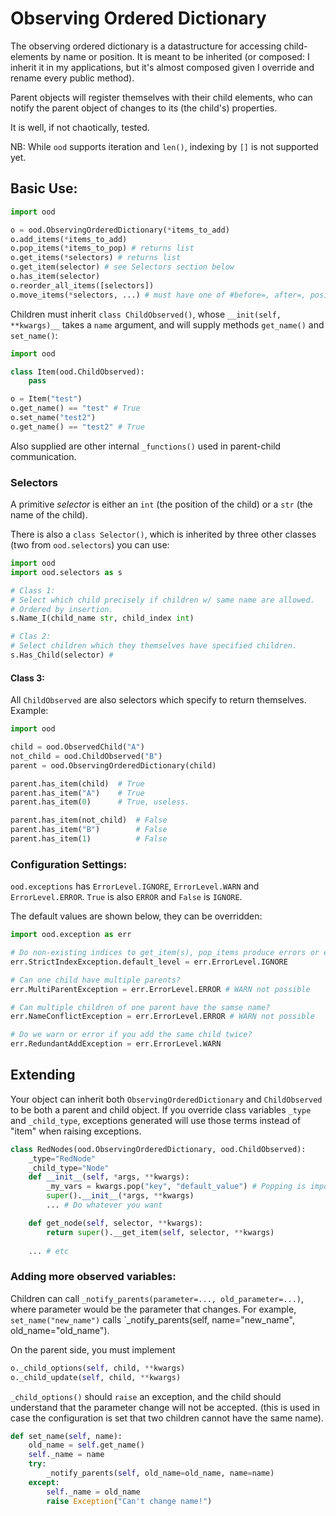 # Observing Ordered Dictionary

The observing ordered dictionary is a datastructure for accessing child-elements by name or position. It is meant to be inherited (or composed: I inherit it in my applications, but it's almost composed given I override and rename every public method).

Parent objects will register themselves with their child elements, who can notify the parent object of changes to its (the child's) properties.

It is well, if not chaotically, tested.

NB: While `ood` supports iteration and `len()`, indexing by `[]` is not supported yet.

## Basic Use:

```python
import ood

o = ood.ObservingOrderedDictionary(*items_to_add)
o.add_items(*items_to_add)
o.pop_items(*items_to_pop) # returns list
o.get_items(*selectors) # returns list
o.get_item(selector) # see Selectors section below
o.has_item(selector)
o.reorder_all_items([selectors])
o.move_items(*selectors, ...) # must have one of #before=, after=, position=, distance=
```

Children must inherit `class ChildObserved()`, whose `__init(self, **kwargs)__` takes a `name` argument, and will supply methods `get_name()` and `set_name()`:

```python
import ood

class Item(ood.ChildObserved):
    pass

o = Item("test")
o.get_name() == "test" # True
o.set_name("test2")
o.get_name() == "test2" # True
```
Also supplied are other internal `_functions()` used in parent-child communication.

### Selectors

A primitive *selector* is either an `int` (the position of the child) or a `str` (the name of the child).

There is also a `class Selector()`, which is inherited by three other classes (two from `ood.selectors`) you can use:

```python
import ood
import ood.selectors as s

# Class 1:
# Select which child precisely if children w/ same name are allowed.
# Ordered by insertion.
s.Name_I(child_name str, child_index int)

# Clas 2:
# Select children which they themselves have specified children.
s.Has_Child(selector) # 
```

#### Class 3:

All `ChildObserved` are also selectors which specify to return themselves. Example:
```python
import ood

child = ood.ObservedChild("A")
not_child = ood.ChildObserved("B")
parent = ood.ObservingOrderedDictionary(child)

parent.has_item(child)  # True
parent.has_item("A")    # True
parent.has_item(0)      # True, useless.

parent.has_item(not_child)  # False
parent.has_item("B")        # False
parent.has_item(1)          # False
```

### Configuration Settings:

`ood.exceptions` has `ErrorLevel.IGNORE`, `ErrorLevel.WARN` and `ErrorLevel.ERROR`. `True` is also `ERROR` and `False` is `IGNORE`.

The default values are shown below, they can be overridden:

```python
import ood.exception as err

# Do non-existing indices to get_item(s), pop_items produce errors or empty array (or None)?
err.StrictIndexException.default_level = err.ErrorLevel.IGNORE

# Can one child have multiple parents?
err.MultiParentException = err.ErrorLevel.ERROR # WARN not possible

# Can multiple children of one parent have the samse name?
err.NameConflictException = err.ErrorLevel.ERROR # WARN not possible

# Do we warn or error if you add the same child twice?
err.RedundantAddException = err.ErrorLevel.WARN
```

## Extending

Your object can inherit both `ObservingOrderedDictionary` and `ChildObserved` to be both a parent and child object. If you override class variables `_type` and `_child_type`, exceptions generated will use those terms instead of "item" when raising exceptions.

```python
class RedNodes(ood.ObservingOrderedDictionary, ood.ChildObserved):
    _type="RedNode"
    _child_type="Node"
    def __init__(self, *args, **kwargs):
        _my_vars = kwargs.pop("key", "default_value") # Popping is important! Don't pass weird stuff to ood!
        super().__init__(*args, **kwargs)
        ... # Do whatever you want

    def get_node(self, selector, **kwargs):
        return super().__get_item(self, selector, **kwargs)
    
    ... # etc
```

### Adding more observed variables:

Children can call `_notify_parents(parameter=..., old_parameter=...)`, where parameter would be the parameter that changes.
For example, `set_name("new_name")` calls `_notify_parents(self, name="new_name", old_name="old_name").

On the parent side, you must implement 

```python
o._child_options(self, child, **kwargs) 
o._child_update(self, child, **kwargs)
```

`_child_options()` should `raise` an exception, and the child should understand that the parameter change will not be accepted. (this is used in case the configuration is set that two children cannot have the same name).

```python
def set_name(self, name):
    old_name = self.get_name()
    self._name = name
    try:
        _notify_parents(self, old_name=old_name, name=name)
    except:
        self._name = old_name
        raise Exception("Can't change name!")
```
